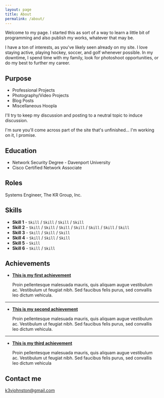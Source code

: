 ```yaml
---
layout: page
title: About
permalink: /about/
---
```


Welcome to my page. I started this as sort of a way to learn a little bit of programming and also publish my works, whatever that may be.

I have a ton of interests, as you've likely seen already on my site. I love staying active, playing hockey, soccer, and golf whenever possible. In my downtime, I spend time with my family, look for photoshoot opportunities, or do my best to further my career.

## Purpose
* Professional Projects
* Photography/Video Projects
* Blog Posts
* Miscellaneous Hoopla

I'll try to keep my discussion and posting to a neutral topic to induce discussion.

I'm sure you'll come across part of the site that's unfinished... I'm working on it, I promise.

## Education

* Network Security Degree - Davenport University
* Cisco Certified Network Associate

## Roles

Systems Engineer, The KR Group, Inc.

## Skills

* **Skill 1** - `Skill` / `Skill` / `Skill` / `Skill`
* **Skill 2** - `Skill` / `Skill` / `Skill` / `Skill` / `Skill` / `Skill` / `Skill`
* **Skill 3** - `Skill` / `Skill` / `Skill`
* **Skill 4** - `Skill` / `Skill` / `Skill` 
* **Skill 5** - `Skill`
* **Skill 6** - `Skill` / `Skill` 
    
    
## Achievements


* [**This is my first achievement**](#) 
   
   Proin pellentesque malesuada mauris, quis aliquam augue vestibulum ac. Vestibulum ut feugiat nibh. Sed faucibus felis purus, sed convallis leo dictum vehicula.

***

* [**This is my second achievement**](#) 

    Proin pellentesque malesuada mauris, quis aliquam augue vestibulum ac. Vestibulum ut feugiat nibh. Sed faucibus felis purus, sed convallis leo dictum vehicula.

***

* [**This is my third achievement**](#) 

   Proin pellentesque malesuada mauris, quis aliquam augue vestibulum ac. Vestibulum ut feugiat nibh. Sed faucibus felis purus, sed convallis leo dictum vehicula


## Contact me

[k3vjohnston@gmail.com](mailto:k3vjohnston@gmail.com)
